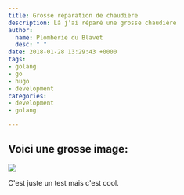 ```yaml
---
title: Grosse réparation de chaudière
description: Là j'ai réparé une grosse chaudière
author:
  name: Plomberie du Blavet
  desc: " "
date: 2018-01-28 13:29:43 +0000
tags:
- golang
- go
- hugo
- development
categories:
- development
- golang

---
```

## Voici une grosse image:

![](/uploads/bill-andy-murray.png)

C'est juste un test mais c'est cool.